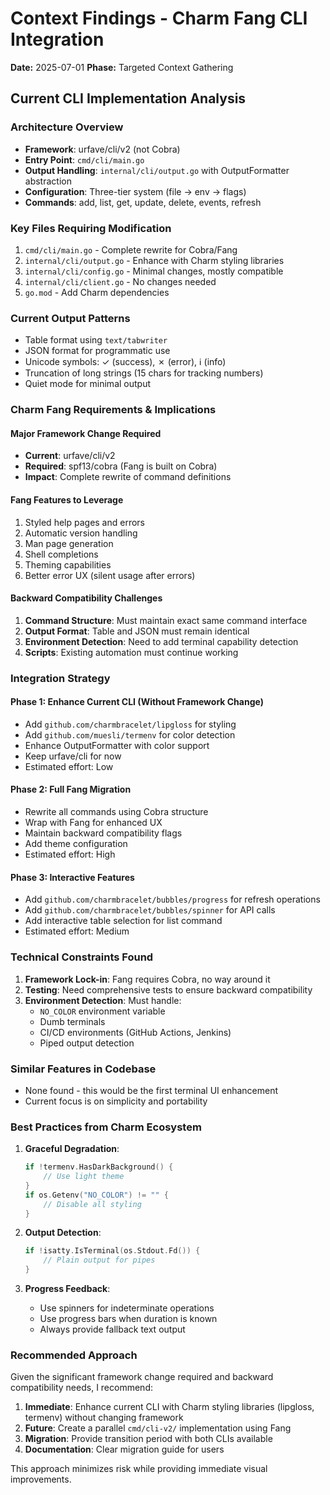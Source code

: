 # Context Findings - Charm Fang CLI Integration

**Date:** 2025-07-01
**Phase:** Targeted Context Gathering

## Current CLI Implementation Analysis

### Architecture Overview
- **Framework**: urfave/cli/v2 (not Cobra)
- **Entry Point**: `cmd/cli/main.go`
- **Output Handling**: `internal/cli/output.go` with OutputFormatter abstraction
- **Configuration**: Three-tier system (file → env → flags)
- **Commands**: add, list, get, update, delete, events, refresh

### Key Files Requiring Modification
1. `cmd/cli/main.go` - Complete rewrite for Cobra/Fang
2. `internal/cli/output.go` - Enhance with Charm styling libraries
3. `internal/cli/config.go` - Minimal changes, mostly compatible
4. `internal/cli/client.go` - No changes needed
5. `go.mod` - Add Charm dependencies

### Current Output Patterns
- Table format using `text/tabwriter`
- JSON format for programmatic use
- Unicode symbols: ✓ (success), ✗ (error), ℹ (info)
- Truncation of long strings (15 chars for tracking numbers)
- Quiet mode for minimal output

### Charm Fang Requirements & Implications

#### Major Framework Change Required
- **Current**: urfave/cli/v2
- **Required**: spf13/cobra (Fang is built on Cobra)
- **Impact**: Complete rewrite of command definitions

#### Fang Features to Leverage
1. Styled help pages and errors
2. Automatic version handling
3. Man page generation
4. Shell completions
5. Theming capabilities
6. Better error UX (silent usage after errors)

#### Backward Compatibility Challenges
1. **Command Structure**: Must maintain exact same command interface
2. **Output Format**: Table and JSON must remain identical
3. **Environment Detection**: Need to add terminal capability detection
4. **Scripts**: Existing automation must continue working

### Integration Strategy

#### Phase 1: Enhance Current CLI (Without Framework Change)
- Add `github.com/charmbracelet/lipgloss` for styling
- Add `github.com/muesli/termenv` for color detection
- Enhance OutputFormatter with color support
- Keep urfave/cli for now
- Estimated effort: Low

#### Phase 2: Full Fang Migration
- Rewrite all commands using Cobra structure
- Wrap with Fang for enhanced UX
- Maintain backward compatibility flags
- Add theme configuration
- Estimated effort: High

#### Phase 3: Interactive Features
- Add `github.com/charmbracelet/bubbles/progress` for refresh operations
- Add `github.com/charmbracelet/bubbles/spinner` for API calls
- Add interactive table selection for list command
- Estimated effort: Medium

### Technical Constraints Found

1. **Framework Lock-in**: Fang requires Cobra, no way around it
2. **Testing**: Need comprehensive tests to ensure backward compatibility
3. **Environment Detection**: Must handle:
   - `NO_COLOR` environment variable
   - Dumb terminals
   - CI/CD environments (GitHub Actions, Jenkins)
   - Piped output detection

### Similar Features in Codebase
- None found - this would be the first terminal UI enhancement
- Current focus is on simplicity and portability

### Best Practices from Charm Ecosystem

1. **Graceful Degradation**:
   ```go
   if !termenv.HasDarkBackground() {
       // Use light theme
   }
   if os.Getenv("NO_COLOR") != "" {
       // Disable all styling
   }
   ```

2. **Output Detection**:
   ```go
   if !isatty.IsTerminal(os.Stdout.Fd()) {
       // Plain output for pipes
   }
   ```

3. **Progress Feedback**:
   - Use spinners for indeterminate operations
   - Use progress bars when duration is known
   - Always provide fallback text output

### Recommended Approach

Given the significant framework change required and backward compatibility needs, I recommend:

1. **Immediate**: Enhance current CLI with Charm styling libraries (lipgloss, termenv) without changing framework
2. **Future**: Create a parallel `cmd/cli-v2/` implementation using Fang
3. **Migration**: Provide transition period with both CLIs available
4. **Documentation**: Clear migration guide for users

This approach minimizes risk while providing immediate visual improvements.